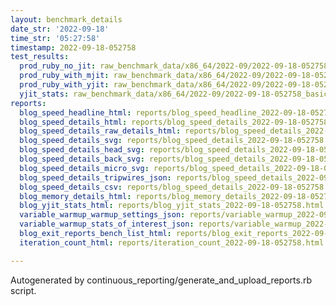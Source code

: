 ```yaml
---
layout: benchmark_details
date_str: '2022-09-18'
time_str: '05:27:58'
timestamp: 2022-09-18-052758
test_results:
  prod_ruby_no_jit: raw_benchmark_data/x86_64/2022-09/2022-09-18-052758_basic_benchmark_prod_ruby_no_jit.json
  prod_ruby_with_mjit: raw_benchmark_data/x86_64/2022-09/2022-09-18-052758_basic_benchmark_prod_ruby_with_mjit.json
  prod_ruby_with_yjit: raw_benchmark_data/x86_64/2022-09/2022-09-18-052758_basic_benchmark_prod_ruby_with_yjit.json
  yjit_stats: raw_benchmark_data/x86_64/2022-09/2022-09-18-052758_basic_benchmark_yjit_stats.json
reports:
  blog_speed_headline_html: reports/blog_speed_headline_2022-09-18-052758.html
  blog_speed_details_html: reports/blog_speed_details_2022-09-18-052758.html
  blog_speed_details_raw_details_html: reports/blog_speed_details_2022-09-18-052758.raw_details.html
  blog_speed_details_svg: reports/blog_speed_details_2022-09-18-052758.svg
  blog_speed_details_head_svg: reports/blog_speed_details_2022-09-18-052758.head.svg
  blog_speed_details_back_svg: reports/blog_speed_details_2022-09-18-052758.back.svg
  blog_speed_details_micro_svg: reports/blog_speed_details_2022-09-18-052758.micro.svg
  blog_speed_details_tripwires_json: reports/blog_speed_details_2022-09-18-052758.tripwires.json
  blog_speed_details_csv: reports/blog_speed_details_2022-09-18-052758.csv
  blog_memory_details_html: reports/blog_memory_details_2022-09-18-052758.html
  blog_yjit_stats_html: reports/blog_yjit_stats_2022-09-18-052758.html
  variable_warmup_warmup_settings_json: reports/variable_warmup_2022-09-18-052758.warmup_settings.json
  variable_warmup_stats_of_interest_json: reports/variable_warmup_2022-09-18-052758.stats_of_interest.json
  blog_exit_reports_bench_list_html: reports/blog_exit_reports_2022-09-18-052758.bench_list.html
  iteration_count_html: reports/iteration_count_2022-09-18-052758.html

---
```

Autogenerated by continuous_reporting/generate_and_upload_reports.rb script.
